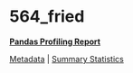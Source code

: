 # 564_fried

[**Pandas Profiling Report**](https://epistasislab.github.io/penn-ml-benchmarks/profile/564_fried.html)

[Metadata](metadata.yaml) | [Summary Statistics](summary_stats.csv)

